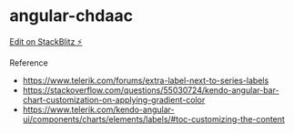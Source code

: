 # angular-chdaac

[Edit on StackBlitz ⚡️](https://stackblitz.com/edit/angular-chdaac)

Reference
- https://www.telerik.com/forums/extra-label-next-to-series-labels
- https://stackoverflow.com/questions/55030724/kendo-angular-bar-chart-customization-on-applying-gradient-color
- https://www.telerik.com/kendo-angular-ui/components/charts/elements/labels/#toc-customizing-the-content